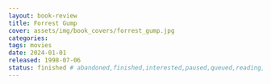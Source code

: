 ```yaml
---
layout: book-review
title: Forrest Gump
cover: assets/img/book_covers/forrest_gump.jpg
categories:
tags: movies
date: 2024-01-01
released: 1998-07-06
status: finished # abandoned,finished,interested,paused,queued,reading,reread
---
```

